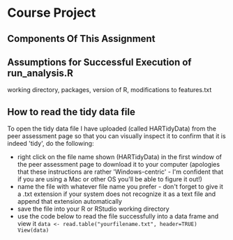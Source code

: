 # Course Project

## Components Of This Assignment

## Assumptions for Successful Execution of run_analysis.R

working directory, packages, version of R, modifications to features.txt

## How to read the tidy data file

To open the tidy data file I have uploaded (called HARTidyData) from the peer assessment page so that you can visually inspect it to confirm that it is indeed 'tidy', do the following:

* right click on the file name shown (HARTidyData) in the first window of the peer assessment page to download it to your computer (apologies that these instructions are rather 'Windows-centric' - I'm confident that if you are using a Mac or other OS you'll be able to figure it out!)
* name the file with whatever file name you prefer - don't forget to give it a .txt extension if your system does not recognize it as a text file and append that extension automatically
* save the file into your R or RStudio working directory
* use the code below to read the file successfully into a data frame and view it
   `data <- read.table("yourfilename.txt", header=TRUE)
    View(data)`
   
